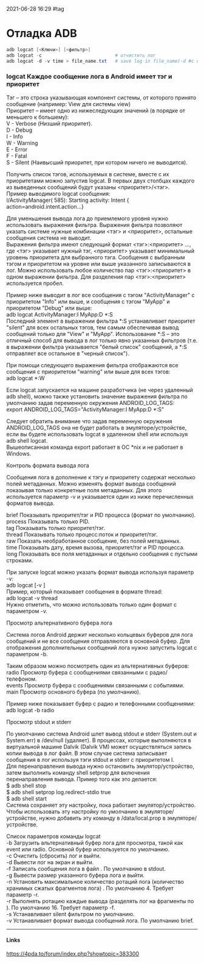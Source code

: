 2021-06-28 16:29
#tag
# Отладка ADB

```powershell
adb logcat [<Ключи>] [<фильтр>]
adb logcat -c							# отчистить лог
adb logcat -d -v time > file_name.txt	# save log in file_name(-d #с usb устройства )
```
### logcat Каждое сообщение лога в Android имеет тэг и приоритет  
Тэг – это строка указывающая компонент системы, от которого принято сообщение (например: View для системы view)  
Приоритет – имеет одно из нижеследующих значений (в порядке от меньшего к большему):  
V - Verbose (Низший приоритет).  
D - Debug  
I - Info  
W - Warning  
E - Error  
F - Fatal  
S - Silent (Наивысший приоритет, при котором ничего не выводится).  
  
Получить список тэгов, используемых в системе, вместе с их приоритетами можно запустив logcat. В первых двух столбцах каждого из выведенных сообщений будут указаны <приоритет>/<тэг>.  
Пример выводимого logcat сообщения:  
I/ActivityManager( 585): Starting activity: Intent { action=android.intent.action...}  
  
Для уменьшения вывода лога до приемлемого уровня нужно использовать выражения фильтра. Выражения фильтра позволяют указать системе нужные комбинации <тэг> и <приоритет>, остальные сообщения система не выводит.  
Выражения фильтра имеют следующий формат <тэг>:<приоритет> ..., где <тэг> указывает нужный тэг, <приоритет> указывает минимальный уровень приоритета для выбранного тэга. Сообщения с выбранным тэгом и приоритетом на уровне или выше указанного записываются в лог. Можно использовать любое количество пар <тэг>:<приоритет> в одном выражении фильтра. Для разделения пар <тэг>:<приоритет> используется пробел.  
  
Пример ниже выводит в лог все сообщения с тэгом "ActivityManager" с приоритетом "Info" или выше, и сообщения с тэгом "MyApp" и приоритетом "Debug" или выше:  
adb logcat ActivityManager:I MyApp:D *:S  
Последний элемент в выражении фильтра *:S устанавливает приоритет "silent" для всех остальных тэгов, тем самым обеспечивая вывод сообщений только для "View" и "MyApp". Использование *:S – это отличный способ для вывода в лог только явно указанных фильтров (т.е. в выражении фильтра указывается "белый список" сообщений, а *:S отправляет все остальное в "черный список").  
  
При помощи следующего выражения фильтра отображаются все сообщения с приоритетом "warning" или выше для всех тэгов:  
adb logcat *:W  
  
Если logcat запускается на машине разработчика (не через удаленный adb shell), можно также установить значение выражения фильтра по умолчанию задав переменную окружения ANDROID_LOG_TAGS:  
export ANDROID_LOG_TAGS="ActivityManager:I MyApp:D *:S"  
  
Следует обратить внимание что задав переменную окружения ANDROID_LOG_TAGS она не будет работать в эмуляторе/устройстве, если вы будете использовать logcat в удаленном shell или используя adb shell logcat.  
Вышеописанная команда export работает в ОС *nix и не работает в Windows.  
  
Контроль формата вывода лога  
  
Сообщения лога в дополнение к тэгу и приоритету содержат несколько полей метаданных. Можно изменять формат вывода сообщений показывая только конкретные поля метаданных. Для этого используется параметр -v и указывается один из ниже перечисленных форматов вывода.  
  
brief Показывать приоритет/тэг и PID процесса (формат по умолчанию).  
process Показывать только PID.  
tag Показывать только приоритет/тэг.  
thread Показывать только процесс:поток и приоритет/тэг.  
raw Показать необработанное сообщение, без полей метаданных.  
time Показывать дату, время вызова, приоритет/тэг и PID процесса.  
long Показывать все поля метаданных и отдельно сообщения с пустыми строками.  
  
При запуске logcat можно указать формат вывода используя параметр -v:  
adb logcat [-v <format>]  
Пример, который показывает сообщения в формате thread:  
adb logcat -v thread  
Нужно отметить, что можно использовать только один формат с параметром -v.  
  
Просмотр альтернативного буфера лога  
  
Система логов Android держит несколько кольцевых буферов для лога сообщений и не все сообщения отправляются в основной буфер. Для отображения дополнительных сообщений лога нужно запустить logcat с параметром -b.  
  
Таким образом можно посмотреть один из альтернативных буферов:  
radio Просмотр буфера с сообщениями связанными с радио/телефоном.  
events Просмотр буфера с сообщениями связанными с событиями.  
main Просмотр основного буфера (по умолчанию).  
  
Пример ниже показывает буфер с радио и телефонными сообщениями:  
adb logcat -b radio  
  
Просмотр stdout и stderr  
  
По умолчанию система Android шлет вывод stdout и stderr (System.out и System.err) в /dev/null (удаляет). В процессах, которые выполняются в виртуальной машине Dalvik (Dalvik VM) может осуществляться запись копии вывода в лог файл. В этом случае система записывает сообщения в лог используя тэги stdout и stderr с приоритетом I.  
Для перенаправления вывода нужно остановить эмулятор/устройство, затем выполнить команду shell setprop для включения перенаправления вывода. Пример того как это делается:  
$ adb shell stop  
$ adb shell setprop log.redirect-stdio true  
$ adb shell start  
Система сохраняет эту настройку, пока работает эмулятор/устройство. Чтобы использовать эту настройку по умолчанию в эмуляторе/устройстве, нужно добавить эту команду в /data/local.prop в эмуляторе/устройстве.  
  
Список параметров команды logcat  
-b <buffer> Загрузить альтернативный буфер лога для просмотра, такой как event или radio. Основной буфер используется по умолчанию.  
-c Очистить (сбросить) лог и выйти.  
-d Вывести лог на экран и выйти.  
-f <filename> Записать сообщения лога в файл <filename>. По умолчанию в stdout.  
-g Вывести размер указанного буфера лога и выйти.  
-n <count> Установить максимальное количество ротаций лога (количество хранимых сжатых фрагментов лога) <count>. По умолчанию 4. Требует параметр -r.  
-r <kbytes> Выполнять ротацию каждые <kbytes> вывода (разделять лог на фрагменты по <kbytes>). По умолчанию 16. Требует параметр -f.  
-s Устанавливает silent фильтром по умолчанию.  
-v <format> Устанавливает формат вывода сообщений лога. По умолчанию brief.
_____________
#### Links
https://4pda.to/forum/index.php?showtopic=383300